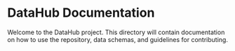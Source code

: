 # DataHub Documentation

Welcome to the DataHub project. This directory will contain documentation on
how to use the repository, data schemas, and guidelines for contributing.
